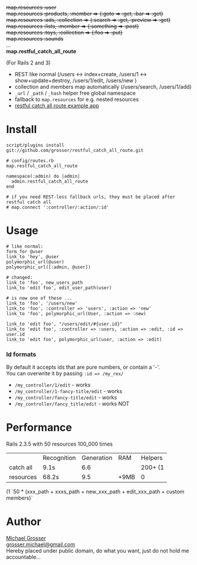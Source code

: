 <del>map.resources :user</del><br />
<del>map.resources :products, :member => {:goto => :get, :bar => :get}</del><br />
<del>map.resources :ads, :collection => {:search => :get, :preview => :get}</del><br />
<del>map.resources :lists, :member => {:something => :post}</del><br />
<del>map.resources :toys, :collection => {:foo => :put}</del><br />
<del>map.resources :sounds</del><br />
...<br/>
<b>map.restful_catch_all_route</b>

(For Rails 2 and 3)

 - REST like normal (/users <-> index+create, /users/1 <-> show+update+destroy, /users/1/edit, /users/new )
 - collection and members map automatically (/users/search, /users/1/add)
 - `_url` / `_path` / `_hash` helper free global namespace
 - fallback to `map.resources` for e.g. nested resources
 - [restful catch all route example app](http://github.com/grosser/restful_catch_all_route_example)

Install
=======

    script/plugins install git://github.com/grosser/restful_catch_all_route.git

    # config/routes.rb
    map.restful_catch_all_route

    namespace(:admin) do |admin|
      admin.restful_catch_all_route  
    end

    # if you need REST-less fallback urls, they must be placed after restful catch all
    # map.connect ':controller/:action/:id'

Usage
=====

    # like normal:
    form_for @user
    link_to 'hey', @user
    polymorphic_url(@user)
    polymorphic_url([:admin, @user])

    # changed:
    link_to 'foo', new_users_path
    link_to 'edit foo', edit_user_path(user)

    # is now one of these ...
    link_to 'foo', '/users/new'
    link_to 'foo', :controller => 'users', :action => 'new'
    link_to 'foo', polymorphic_url(User, :action => :new)

    link_to 'edit foo', "/users/edit/#{user.id}"
    link_to 'edit foo', :controller => :users, :action => :edit, :id => user.id
    link_to 'edit foo', polymorphic_url(user, :action => :edit)


### Id formats
By default it accepts ids that are pure numbers, or contain a '-'.  
You can overwrite it by passing `:id => /my_rex/`

 - `/my_controller/1/edit` - works
 - `/my_controller/1-fancy-title/edit` - works
 - `/my_controller/fancy-title/edit` - works
 - `/my_controller/fancy_title/edit` - works NOT

Performance
===========
Rails 2.3.5 with 50 resources 100_000 times

<table>
<tr><td></td><td>Recognition</td><td>Generation</td><td>RAM</td><td>Helpers</td></tr>
<tr><td>catch all</td><td>9.1s</td><td>6.6</td><td></td><td>200+ (1</td></tr>
<tr><td>resources</td><td>68.2s</td><td>9.5</td><td>+9MB</td><td>0</td></tr>
</table>
(1 `50 * (xxx_path + xxxs_path + new_xxx_path + edit_xxx_path + custom members)`

Author
======
[Michael Grosser](http://pragmatig.wordpress.com)  
grosser.michael@gmail.com  
Hereby placed under public domain, do what you want, just do not hold me accountable...
